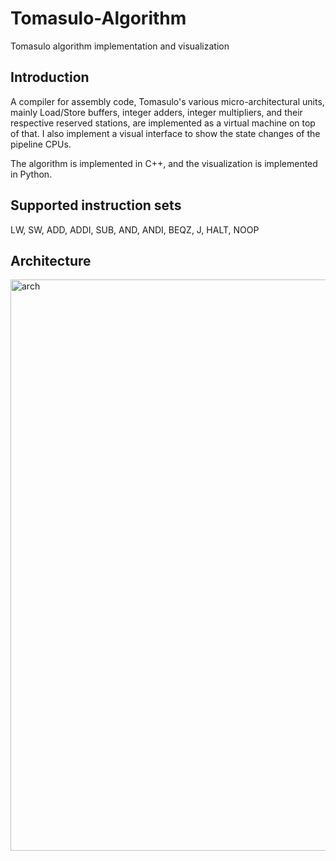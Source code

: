 # Tomasulo-Algorithm

Tomasulo algorithm implementation and visualization

## Introduction

A compiler for assembly code, Tomasulo's various micro-architectural units, mainly Load/Store buffers, integer adders, integer multipliers, and their respective reserved stations, are implemented as a virtual machine on top of that. I also implement a visual interface to show the state changes of the pipeline CPUs.

The algorithm is implemented in C++, and the visualization is implemented in Python.

## Supported instruction sets

LW, SW, ADD, ADDI, SUB, AND, ANDI, BEQZ, J, HALT, NOOP

## Architecture

<img width="914" alt="arch" src="https://user-images.githubusercontent.com/53652885/194689530-7fb04506-199e-4500-9e18-420c4350879b.png">
